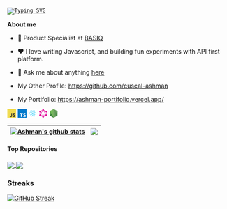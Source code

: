 <code><centre>[![Typing SVG](https://readme-typing-svg.demolab.com?font=&weight=800&size=28&pause=1000&color=3648F7&width=200&lines=Ashman+Malik)](#)</centre></code>

**About me**

- 💼 Product Specialist at [BASIQ](https://basiq.io/)

- ❤️ I love writing Javascript, and building fun experiments with API first platform. 

- 💬 Ask me about anything [here](https://github.com/ashmanmalik/portifolio/issues)

- My Other Profile: https://github.com/cuscal-ashman
- My Portifolio: https://ashman-portifolio.vercel.app/

<code><img height="20" alt="javascript" src="https://raw.githubusercontent.com/github/explore/80688e429a7d4ef2fca1e82350fe8e3517d3494d/topics/javascript/javascript.png"></code>
<code><img height="20" alt="typescript" src="https://raw.githubusercontent.com/github/explore/80688e429a7d4ef2fca1e82350fe8e3517d3494d/topics/typescript/typescript.png"></code>
<code><img height="20" alt="react" src="https://raw.githubusercontent.com/github/explore/80688e429a7d4ef2fca1e82350fe8e3517d3494d/topics/react/react.png"></code>
<code><img height="20" alt="graphql" src="https://raw.githubusercontent.com/github/explore/5c058a388828bb5fde0bcafd4bc867b5bb3f26f3/topics/graphql/graphql.png"></code>
<code><img height="20" alt="nodejs" src="https://raw.githubusercontent.com/github/explore/80688e429a7d4ef2fca1e82350fe8e3517d3494d/topics/nodejs/nodejs.png"></code>    


| <a href="#"><img align="center" src="https://github-readme-stats.vercel.app/api?username=ashmanmalik&show_icons=true&include_all_commits=true&theme=buefy" alt="Ashman's github stats" /></a> | <a href="#"><img align="center" src="https://github-readme-stats.vercel.app/api/top-langs/?username=ashmanmalik&layout=compact&theme=buefy" /></a> |
| ------------- | ------------- |

#### Top Repositories


<a href="https://github.com/basiqio/api-ref">
  <img align="center" src="https://github-readme-stats.vercel.app/api/pin/?username=ashmanmalik&repo=api-ref&theme=buefy" />
</a>
<a href="https://github.com/ashmanmalik/data-validation">
  <img align="center" src="https://github-readme-stats.vercel.app/api/pin/?username=ashmanmalik&repo=data-validation&theme=buefy" />
</a>


### Streaks

[![GitHub Streak](https://streak-stats.demolab.com?user=ashmanmalik&theme=dark)](#)
